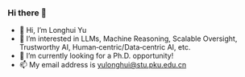 ### Hi there 👋

- 👋 Hi, I’m Longhui Yu
- 👀 I’m interested in LLMs, Machine Reasoning, Scalable Oversight, Trustworthy AI, Human‑centric/Data‑centric AI, etc.
- 🔭 I’m currently looking for a Ph.D. opportunity!
- 📫 My email address is yulonghui@stu.pku.edu.cn

<!---
yulonghui/yulonghui is a ✨ special ✨ repository because its `README.md` (this file) appears on your GitHub profile.
You can click the Preview link to take a look at your changes.
--->

